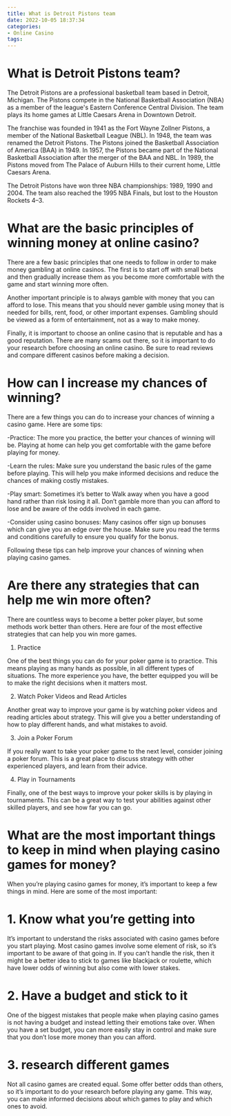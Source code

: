 ```yaml
---
title: What is Detroit Pistons team
date: 2022-10-05 18:37:34
categories:
- Online Casino
tags:
---
```



#  What is Detroit Pistons team?

The Detroit Pistons are a professional basketball team based in Detroit, Michigan. The Pistons compete in the National Basketball Association (NBA) as a member of the league's Eastern Conference Central Division. The team plays its home games at Little Caesars Arena in Downtown Detroit.

The franchise was founded in 1941 as the Fort Wayne Zollner Pistons, a member of the National Basketball League (NBL). In 1948, the team was renamed the Detroit Pistons. The Pistons joined the Basketball Association of America (BAA) in 1949. In 1957, the Pistons became part of the National Basketball Association after the merger of the BAA and NBL. In 1989, the Pistons moved from The Palace of Auburn Hills to their current home, Little Caesars Arena.

The Detroit Pistons have won three NBA championships: 1989, 1990 and 2004. The team also reached the 1995 NBA Finals, but lost to the Houston Rockets 4–3.

#  What are the basic principles of winning money at online casino?

There are a few basic principles that one needs to follow in order to make money gambling at online casinos. The first is to start off with small bets and then gradually increase them as you become more comfortable with the game and start winning more often.

Another important principle is to always gamble with money that you can afford to lose. This means that you should never gamble using money that is needed for bills, rent, food, or other important expenses. Gambling should be viewed as a form of entertainment, not as a way to make money.

Finally, it is important to choose an online casino that is reputable and has a good reputation. There are many scams out there, so it is important to do your research before choosing an online casino. Be sure to read reviews and compare different casinos before making a decision.

#  How can I increase my chances of winning?

There are a few things you can do to increase your chances of winning a casino game. Here are some tips:

-Practice: The more you practice, the better your chances of winning will be. Playing at home can help you get comfortable with the game before playing for money.

-Learn the rules: Make sure you understand the basic rules of the game before playing. This will help you make informed decisions and reduce the chances of making costly mistakes.

-Play smart: Sometimes it’s better to Walk away when you have a good hand rather than risk losing it all. Don’t gamble more than you can afford to lose and be aware of the odds involved in each game.

-Consider using casino bonuses: Many casinos offer sign up bonuses which can give you an edge over the house. Make sure you read the terms and conditions carefully to ensure you qualify for the bonus.

Following these tips can help improve your chances of winning when playing casino games.

#  Are there any strategies that can help me win more often?

There are countless ways to become a better poker player, but some methods work better than others. Here are four of the most effective strategies that can help you win more games.

1. Practice

One of the best things you can do for your poker game is to practice. This means playing as many hands as possible, in all different types of situations. The more experience you have, the better equipped you will be to make the right decisions when it matters most.

2. Watch Poker Videos and Read Articles

Another great way to improve your game is by watching poker videos and reading articles about strategy. This will give you a better understanding of how to play different hands, and what mistakes to avoid.

3. Join a Poker Forum

If you really want to take your poker game to the next level, consider joining a poker forum. This is a great place to discuss strategy with other experienced players, and learn from their advice.

4. Play in Tournaments

Finally, one of the best ways to improve your poker skills is by playing in tournaments. This can be a great way to test your abilities against other skilled players, and see how far you can go.

#  What are the most important things to keep in mind when playing casino games for money?

When you’re playing casino games for money, it’s important to keep a few things in mind. Here are some of the most important:

# 1. Know what you’re getting into

It’s important to understand the risks associated with casino games before you start playing. Most casino games involve some element of risk, so it’s important to be aware of that going in. If you can’t handle the risk, then it might be a better idea to stick to games like blackjack or roulette, which have lower odds of winning but also come with lower stakes.

# 2. Have a budget and stick to it

One of the biggest mistakes that people make when playing casino games is not having a budget and instead letting their emotions take over. When you have a set budget, you can more easily stay in control and make sure that you don’t lose more money than you can afford.

# 3. research different games

Not all casino games are created equal. Some offer better odds than others, so it’s important to do your research before playing any game. This way, you can make informed decisions about which games to play and which ones to avoid.